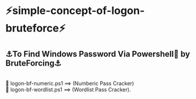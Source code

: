 # ⚡simple-concept-of-logon-bruteforce⚡
<h2>⚓To Find Windows Password Via Powershell💙 by BruteForcing⚓<br></h2><br>💙 logon-bf-numeric.ps1 ==> (Numberic Pass Cracker)<br>💙 logon-bf-wordlist.ps1 ==> (Wordlist Pass Cracker).</h4>
